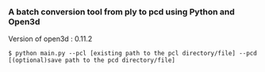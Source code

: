 ### A batch conversion tool from ply to pcd using Python and Open3d

Version of open3d : 0.11.2

```
$ python main.py --pcl [existing path to the pcl directory/file] --pcd [(optional)save path to the pcd directory/file]
```
